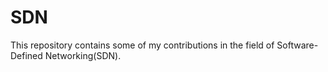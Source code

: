 # SDN

This repository contains some of my contributions in the field of Software-Defined Networking(SDN).

